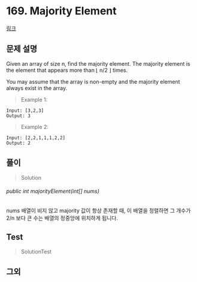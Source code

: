 # 169. Majority Element   
[링크](https://leetcode.com/problems/majority-element/)

## 문제 설명

Given an array of size n, find the majority element. 
The majority element is the element that appears more than ⌊ n/2 ⌋ times.

You may assume that the array is non-empty and the majority element always exist in the array.

> Example 1:
```
Input: [3,2,3]
Output: 3
```
> Example 2:
```
Input: [2,2,1,1,1,2,2]
Output: 2
```
## 풀이
> Solution

###### public int majorityElement(int[] nums)  
nums 배열이 비지 않고 majority 값이 항상 존재할 때, 이 배열을 정렬하면 그 개수가 2/n 보다 큰 수는 배열의 정중앙에 위치하게 됩니다. 


## Test    
> SolutionTest


## 그외

